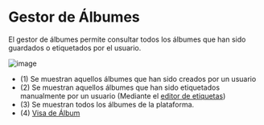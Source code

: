 # Gestor de Álbumes

El gestor de álbumes permite consultar todos los álbumes que han sido guardados o etiquetados por el usuario.

![image](https://user-images.githubusercontent.com/10118909/176485139-05a82d0e-8254-4554-9d49-8783f659f012.png)
- (1) Se muestran aquellos álbumes que han sido creados por un usuario
- (2) Se muestran aquellos álbumes que han sido etiquetados manualmente por un usuario (Mediante el [editor de etiquetas](./views/albumView.md#gestor-de-etiquetas))
- (3) Se muestran todos los álbumes de la plataforma.
- (4) [Visa de Álbum](./views/albumView.md)
